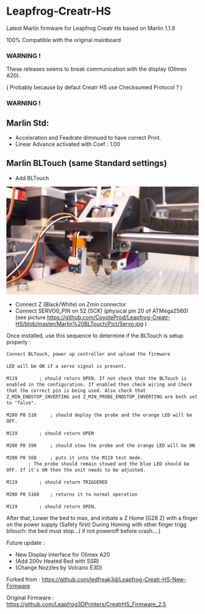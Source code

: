 # Leapfrog-Creatr-HS

Latest Marlin firmware for Leapfrog Creatr Hs based on Marlin 1.1.9

100% Compatible with the original mainboard

### WARNING ! 	
These releases seems to break communication with the display (Olimex A20). 

( Probably because by defaut Creatr HS use Checksumed Protocol ? )
### WARNING ! 	

## Marlin Std:
 - Acceleration and Feedrate diminued to have correct Print.
 - Linear Advance activated with Coef : 1.00

## Marlin BLTouch (same Standard settings)
- Add BLTouch

![BLTouch img](Marlin%20BLTouch/Pict/BLTouch.jpg)
 
 - Connect Z (Black/White) on Zmin connector
 - Connect SERVO0_PIN on 52 (SCK) (physical pin 20 of ATMega2560) (see picture https://github.com/CoyoteProd/Leapfrog-Creatr-HS/blob/master/Marlin%20BLTouch/Pict/Servo.jpg )

Once installed, use this sequence to determine if the BLTouch is setup properly :

    Connect BLTouch, power up controller and upload the firmware
    
    LED will be ON if a servo signal is present.
    
    M119		; should return OPEN. If not check that the BLTouch is enabled in the configuration. If enabled then check wiring and Check that the correct pin is being used. Also check that Z_MIN_ENDSTOP_INVERTING and Z_MIN_PROBE_ENDSTOP_INVERTING are both set to "false".
    
    M280 P0 S10 	; should deploy the probe and the orange LED will be OFF.
    
    M119 		; should return OPEN
    
    M280 P0 S90 	; should stow the probe and the orange LED will be ON
    
    M280 P0 S60 	; puts it into the M119 test mode.
    		; The probe should remain stowed and the blue LED should be OFF. If it's ON then the unit needs to be adjusted.
    
    M119 		; should return TRIGGERED
    
    M280 P0 S160 	; returns it to normal operation
    
    M119 		; should return OPEN.
    
After that, Lower the bed to max, and initiate a Z Home (G28 Z) with a finger on the power supply (Safety first)
During Homing with other finger trigg bltouch: the bed must stop...( if not poweroff before crash....)

			
Future update : 
 
 - New Display interface for Olimex A20
 - (Add 200v Heated Bed with SSR)
 - (Change Nozzles by Volcano E3D)
 
Forked from : https://github.com/ledfreak3d/Leapfrog-Creatr-HS-New-Firmware

Original Firmware : https://github.com/Leapfrog3DPrinters/CreatrHS_Firmware_2.5
